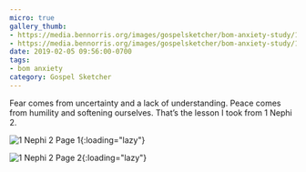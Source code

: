 ```yaml
---
micro: true
gallery_thumb:
- https://media.bennorris.org/images/gospelsketcher/bom-anxiety-study/1-nephi-2.jpg
- https://media.bennorris.org/images/gospelsketcher/bom-anxiety-study/1-nephi-2-02.jpg
date: 2019-02-05 09:56:00-0700
tags:
- bom anxiety
category: Gospel Sketcher
---
```


Fear comes from uncertainty and a lack of understanding. Peace comes from humility and softening ourselves. That’s the lesson I took from 1 Nephi 2.

![1 Nephi 2 Page 1](https://media.bennorris.org/images/gospelsketcher/bom-anxiety-study/1-nephi-2.jpg){:loading="lazy"}

![1 Nephi 2 Page 2](https://media.bennorris.org/images/gospelsketcher/bom-anxiety-study/1-nephi-2-02.jpg){:loading="lazy"}
